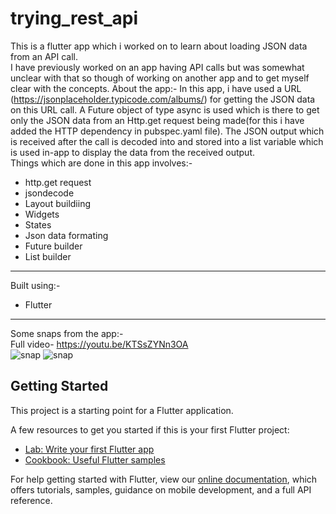 # trying_rest_api

This is a flutter app which i worked on to learn about loading JSON data from an API call.<br>
I have previously worked on an app having API calls but was somewhat unclear with that so though of working on another app and to get myself clear with the concepts.
About the app:-
In this app, i have used a URL (https://jsonplaceholder.typicode.com/albums/) for getting the JSON data on this URL call. A Future object of type async is used which is there to get only the JSON data from an Http.get request being made(for this i have added the HTTP dependency in pubspec.yaml file). The JSON output which is received after the call is decoded into and stored into a list variable which is used in-app to display the data from the received output.<br>
Things which are done in this app involves:-
<br>
* http.get request
* jsondecode
* Layout buildiing
* Widgets
* States
* Json data formating
* Future builder
* List builder

___
Built using:-
* Flutter

___
Some snaps from the app:-<br>
Full video- https://youtu.be/KTSsZYNn3OA <br>
![snap](https://res.cloudinary.com/harshkumarkhatri/image/upload/v1595255443/readme%20images/Json%20from%20internet%20flutter-api%20calls%20from%20internet/Screenshot_from_2020-07-20_19-43-42_bm6p8o.png)
![snap](https://res.cloudinary.com/harshkumarkhatri/image/upload/v1595255443/readme%20images/Json%20from%20internet%20flutter-api%20calls%20from%20internet/Screenshot_from_2020-07-20_19-43-52_xmdufd.png)



## Getting Started

This project is a starting point for a Flutter application.

A few resources to get you started if this is your first Flutter project:

- [Lab: Write your first Flutter app](https://flutter.dev/docs/get-started/codelab)
- [Cookbook: Useful Flutter samples](https://flutter.dev/docs/cookbook)

For help getting started with Flutter, view our
[online documentation](https://flutter.dev/docs), which offers tutorials,
samples, guidance on mobile development, and a full API reference.
